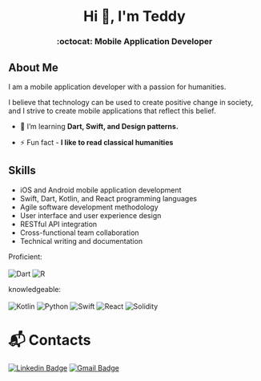 
<h1 align="center">Hi 👋, I'm Teddy</h1>
<h3 align="center"> :octocat: Mobile Application Developer <br> </h3>

## About Me

I am a mobile application developer with a passion for humanities. 

I believe that technology can be used to create positive change in society, and I strive to create mobile applications that reflect this belief.

- 🌱 I’m learning **Dart, Swift, and Design patterns.**

- ⚡ Fun fact - **I like to read classical humanities**

## Skills

- iOS and Android mobile application development
- Swift, Dart, Kotlin, and React programming languages
- Agile software development methodology
- User interface and user experience design
- RESTful API integration
- Cross-functional team collaboration
- Technical writing and documentation

<!-- - 🔭 I’m currently working on - 
  * [Dusty Shoes Travel List](https://github.com/cmwilson21/dusty-shoes-client) - a travel bucketlist tracker.
  * [Hear All About It](https://github.com/cmwilson21/hear-all-about-it) - a news aggregator.
  * [Headlines Up](https://github.com/cmwilson21/headlines-up) - a game where you guess which headline was written by which news source. **Very early work in progress** -->

<!-- - ⌨️ Open Source Contributor. -->

<!-- ### Skills that I have acquired from work experience 🛠 -->
<!-- ### Skills that I have done  -->
Proficient:
 <br></br>
![Dart](https://img.shields.io/badge/Dart-0175C2.svg?&style=for-the-badge&logo=Dart&logoColor=white)
![R](https://img.shields.io/badge/R-276DC3.svg?&style=for-the-badge&logo=R&logoColor=white)

knowledgeable: 
<br></br>
![Kotlin](https://img.shields.io/badge/Kotlin-7F52FF.svg?&style=for-the-badge&logo=Kotlin&logoColor=white)
![Python](https://img.shields.io/badge/Python-3776AB.svg?&style=for-the-badge&logo=Python&logoColor=white)
![Swift](https://img.shields.io/badge/Swift-F05138.svg?&style=for-the-badge&logo=Swift&logoColor=white)
![React](https://img.shields.io/badge/React-61DAFB.svg?&style=for-the-badge&logo=React&logoColor=white)
![Solidity](https://img.shields.io/badge/Solidity-363636.svg?&style=for-the-badge&logo=Solidity&logoColor=white)

# :mailbox_with_mail: Contacts
[![Linkedin Badge](https://img.shields.io/badge/-LinkedIn-blue?style=flat-square&logo=Linkedin&logoColor=white&link=https://www.linkedin.com/in/teddy-yeung-73291b1b1/)](https://www.linkedin.com/in/teddy-yeung-73291b1b1/)
[![Gmail Badge](https://img.shields.io/badge/Gmail-d14836?style=flat-square&logo=Gmail&logoColor=white&link=mailto:chgksl@ajou.ac.kr)](mailto:chgksl@ajou.ac.kr)
